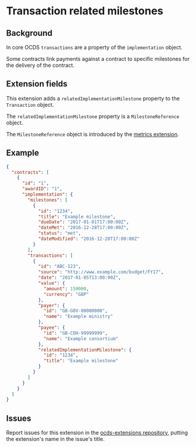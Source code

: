 # Transaction related milestones

## Background

In core OCDS `transactions` are a property of the `implementation` object.

Some contracts link payments against a contract to specific milestones for the delivery of the contract.

## Extension fields

This extension adds a `relatedImplementationMilestone` property to the `Transaction` object.

The `relatedImplementationMilestone` property is a `MilestoneReference` object.

The `MilestoneReference` object is introduced by the [metrics extension](http://extensions.open-contracting.org/en/extensions/metrics/master/).

## Example

```json
{
  "contracts": [
    {
      "id": "1",
      "awardID": "1",
      "implementation": {
        "milestones": [
          {
            "id": "1234",
            "title": "Example milestone",
            "dueDate": "2017-01-01T17:00:00Z",
            "dateMet": "2016-12-28T17:00:00Z",
            "status": "met",
            "dateModified": "2016-12-28T17:00:00Z"
          }
        ],
        "transactions": [
          {
            "id": "ABC-123",
            "source": "http://www.example.com/budget/FY17",
            "date": "2017-01-05T13:00:00Z",
            "value": {
              "amount": 150000,
              "currency": "GBP"
            },
            "payer": {
              "id": "GB-GOV-00000000",
              "name": "Example ministry"
            },
            "payee": {
              "id": "GB-COH-99999999",
              "name": "Example consortium"
            },
            "relatedImplementationMilestone": {
              "id": "1234",
              "title": "Example milestone"
            }
          }
        ]
      }
    }
  ]
}
```

## Issues

Report issues for this extension in the [ocds-extensions repository](https://github.com/open-contracting/ocds-extensions/issues), putting the extension's name in the issue's title.
